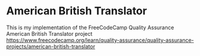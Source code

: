 # American British Translator

This is my implementation of the FreeCodeCamp Quality Assurance American British Translator project https://www.freecodecamp.org/learn/quality-assurance/quality-assurance-projects/american-british-translator
